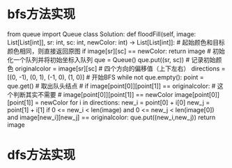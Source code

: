 
# bfs方法实现
from queue import Queue
class Solution:
    def floodFill(self, image: List[List[int]], sr: int, sc: int, newColor: int) -> List[List[int]]:
        # 起始颜色和目标颜色相同，则直接返回原图
        if image[sr][sc] == newColor:
            return image
        # 初始化一个队列并将初始坐标入队列
        que = Queue()
        que.put((sr, sc))
        # 记录初始颜色
        originalcolor = image[sr][sc]
        # 四个方向的偏移值（上下左右）
        directions = [(0, -1), (0, 1), (-1, 0), (1, 0)]
        # 开始BFS
        while not que.empty():
            point = que.get() # 取出队头结点
            # if image[point[0]][point[1]] == originalcolor: # 这个判断其实不需要
            #     image[point[0]][point[1]] == newColor
            image[point[0]][point[1]] = newColor
            for i in directions:
                new_i = point[0] + i[0]
                new_j = point[1] + i[1]
                if 0 <= new_i < len(image) and 0 <= new_j < len(image[0]) and image[new_i][new_j] == originalcolor:
                    que.put((new_i,new_j))
        return image

# dfs方法实现